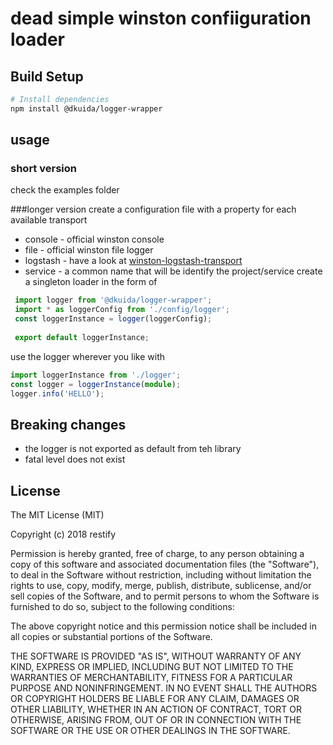 
# dead simple winston confiiguration loader

## Build Setup

``` bash
# Install dependencies
npm install @dkuida/logger-wrapper
```

## usage

### short version 

check the examples folder

###longer version
create a configuration file with a property for each available transport 

* console - official winston console
* file - official winston file logger
* logstash - have a look at [winston-logstash-transport](https://github.com/dkuida/winston-logstash)
* service - a common name that will be identify the project/service
create a singleton loader in the form of 

```typescript
 import logger from '@dkuida/logger-wrapper';
 import * as loggerConfig from './config/logger';
 const loggerInstance = logger(loggerConfig);
 
 export default loggerInstance;

```

use the logger wherever you like with
```typescript
import loggerInstance from './logger';
const logger = loggerInstance(module);
logger.info('HELLO');
```

## Breaking changes

* the logger is not exported as default from teh library
* fatal level does not exist

## License

The MIT License (MIT)

Copyright (c) 2018 restify

Permission is hereby granted, free of charge, to any person obtaining a copy of
this software and associated documentation files (the "Software"), to deal in
the Software without restriction, including without limitation the rights to
use, copy, modify, merge, publish, distribute, sublicense, and/or sell copies of
the Software, and to permit persons to whom the Software is furnished to do so,
subject to the following conditions:

The above copyright notice and this permission notice shall be included in all
copies or substantial portions of the Software.

THE SOFTWARE IS PROVIDED "AS IS", WITHOUT WARRANTY OF ANY KIND, EXPRESS OR
IMPLIED, INCLUDING BUT NOT LIMITED TO THE WARRANTIES OF MERCHANTABILITY,
FITNESS FOR A PARTICULAR PURPOSE AND NONINFRINGEMENT. IN NO EVENT SHALL THE
AUTHORS OR COPYRIGHT HOLDERS BE LIABLE FOR ANY CLAIM, DAMAGES OR OTHER
LIABILITY, WHETHER IN AN ACTION OF CONTRACT, TORT OR OTHERWISE, ARISING FROM,
OUT OF OR IN CONNECTION WITH THE SOFTWARE OR THE USE OR OTHER DEALINGS IN THE
SOFTWARE.

